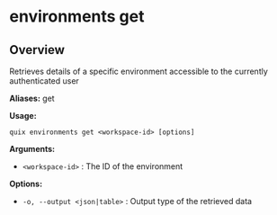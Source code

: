 # environments get

## Overview

Retrieves details of a specific environment accessible to the currently authenticated user

**Aliases:** get

**Usage:**

```
quix environments get <workspace-id> [options]
```

**Arguments:**

- `<workspace-id>` : The ID of the environment

**Options:**

- `-o, --output <json|table>` : Output type of the retrieved data

